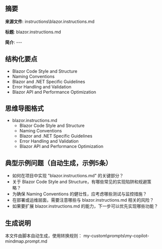 ## 摘要

**来源文件**: instructions\blazor.instructions.md

**标题**: blazor.instructions.md

**简介**: ---

## 结构化要点

- Blazor Code Style and Structure
- Naming Conventions
- Blazor and .NET Specific Guidelines
- Error Handling and Validation
- Blazor API and Performance Optimization

## 思维导图格式

- blazor.instructions.md
  - Blazor Code Style and Structure
  - Naming Conventions
  - Blazor and .NET Specific Guidelines
  - Error Handling and Validation
  - Blazor API and Performance Optimization

## 典型示例问题（自动生成，示例5条）

- 如何在项目中实现 "blazor.instructions.md" 的关键部分？
- 关于 Blazor Code Style and Structure，有哪些常见的实现陷阱和规避策略？
- 为确保 Naming Conventions 的健壮性，应考虑哪些测试与监控措施？
- 在部署或运维层面，需要注意哪些与 blazor.instructions.md 相关的风险？
- 如果要扩展 blazor.instructions.md 的能力，下一步可以优先实现哪些功能？

## 生成说明

本文件由脚本自动生成，使用转换规则： my-custom\prompts\my-copilot-mindmap.prompt.md
